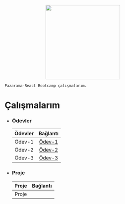 <p align="center">
        <img height=240 src="https://encrypted-tbn0.gstatic.com/images?q=tbn:ANd9GcT5wlE7RxsYhCgvesbEcOzNGgF6nNDsbyxmggq-hc4AeSZnV_sBkgsCcC_2SQal3ysWBrY&usqp=CAU">
</p>

`Pazarama-React Bootcamp çalışmalarım.`

# Çalışmalarım

- ### Ödevler

  | Ödevler |                                 Bağlantı                                  |
  | :-----: | :-----------------------------------------------------------------------: |
  | Ödev-1  | [Ödev-1](https://github.com/fatihms/PazaramaReactBootcamp/tree/main/hw-1) |
  | Ödev-2  | [Ödev-2](https://github.com/fatihms/PazaramaReactBootcamp/tree/main/hw-2) |
  | Ödev-3  | [Ödev-3](https://github.com/fatihms/PazaramaReactBootcamp/tree/main/hw-3) |

- ### Proje
  | Proje | Bağlantı |
  | :---: | :------: |
  | Proje |          |
